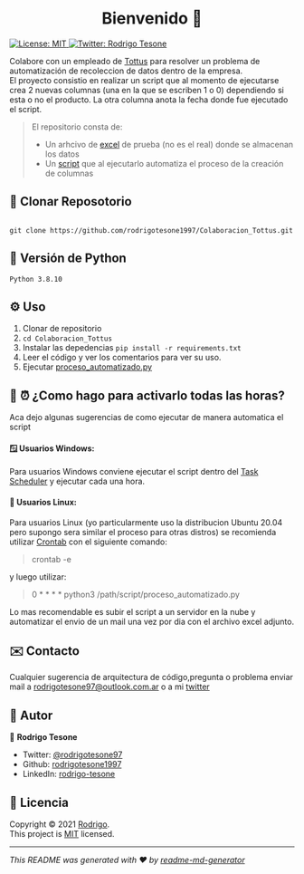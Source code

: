 <h1 align="center">Bienvenido 👋</h1>
<p>
  <a href="LICENSE" target="_blank">
    <img alt="License: MIT" src="https://img.shields.io/badge/License-MIT-yellow.svg" />
  </a>
  <a href="https://twitter.com/rodrigotesone97" target="_blank">
    <img alt="Twitter: Rodrigo Tesone" src="https://img.shields.io/twitter/follow/rodrigotesone97.svg?style=social" />
  </a>
</p>

Colabore con un empleado de [Tottus](https://www.tottus.com.pe/quienes-somos) para resolver un problema de automatización de recoleccion de datos dentro de la empresa.</br>
El proyecto consistio en realizar un script que al momento de ejecutarse crea 2 nuevas columnas (una en la que se escriben 1 o 0) dependiendo si esta o no el producto. La otra columna anota la fecha donde fue ejecutado el script.</br>

> El repositorio consta de:</br>
> - Un arhcivo de [excel](inventario.xlsx) de prueba (no es el real) donde se almacenan los datos
> - Un [script](proceso_automatizado.py) que al ejecutarlo automatiza el proceso de la creación de columnas

## 📂 Clonar Reposotorio

```

git clone https://github.com/rodrigotesone1997/Colaboracion_Tottus.git

```

## 🐍 Versión de Python

```
Python 3.8.10
```

## ⚙️ Uso
1. Clonar de repositorio
2. `cd Colaboracion_Tottus`
3. Instalar las depedencias `pip install -r requirements.txt`
4. Leer el código y ver los comentarios para ver su uso.
5. Ejecutar [proceso_automatizado.py](proceso_automatizado.py)

## 🤔 ⏰ ¿Como hago para activarlo todas las horas?

Aca dejo algunas sugerencias de como ejecutar de manera automatica el script

#### 🪟 Usuarios Windows:

Para usuarios Windows conviene ejecutar el script dentro del [Task Scheduler](https://www.jcchouinard.com/python-automation-using-task-scheduler/) y ejecutar cada una hora.

#### 🐧 Usuarios Linux:

Para usuarios Linux (yo particularmente uso la distribucion Ubuntu 20.04 pero supongo sera similar el proceso para otras distros) se recomienda utilizar [Crontab](https://www.digitalocean.com/community/tutorials/how-to-use-cron-to-automate-tasks-ubuntu-1804) con el siguiente comando:
> crontab -e

y luego utilizar:<br />

> 0 \* \* \* \* python3 /path/script/proceso_automatizado.py

Lo mas recomendable es subir el script a un servidor en la nube y automatizar el envio de un mail una vez por dia con el archivo excel adjunto.

## ✉️ Contacto

Cualquier sugerencia de arquitectura de código,pregunta o problema enviar mail a rodrigotesone97@outlook.com.ar o a mi [twitter](https://twitter.com/rodrigotesone97)

## 🤔 Autor

👤 **Rodrigo Tesone**

* Twitter: [@rodrigotesone97](https://twitter.com/rodrigotesone97)
* Github: [rodrigotesone1997](https://github.com/rodrigotesone1997)
* LinkedIn: [rodrigo-tesone](https://linkedin.com/in/rodrigo-tesone)


## 📝 Licencia

Copyright © 2021 [Rodrigo](https://github.com/rodrigotesone1997).</br>
This project is [MIT](LICENSE) licensed.

***
_This README was generated with ❤️ by [readme-md-generator](https://github.com/kefranabg/readme-md-generator)_

